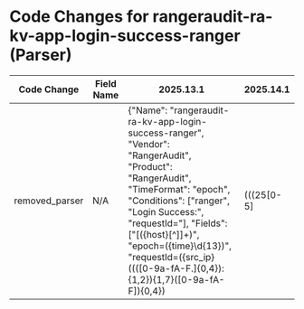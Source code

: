 # Code Changes for rangeraudit-ra-kv-app-login-success-ranger (Parser)

| Code Change | Field Name | 2025.13.1 | 2025.14.1 |
|-------------|------------|-----------|------------|
| removed_parser | N/A | {"Name": "rangeraudit-ra-kv-app-login-success-ranger", "Vendor": "RangerAudit", "Product": "RangerAudit", "TimeFormat": "epoch", "Conditions": ["ranger", "Login Success:", "requestId="], "Fields": ["\[({host}[^\]]+)", "epoch=({time}\d{13})", "requestId=({src_ip}((([0-9a-fA-F.]{0,4}):{1,2}){1,7}([0-9a-fA-F]){0,4})|(((25[0-5]|(2[0-4]|1\d|[0-9]|)\d)\.?\b){4}))(:({src_port}\d+))?", "loginId=({user}[\w\.\-\!\#\^\~]{1,40}\$?)", "({app}ranger)"], "ParserVersion": "v1.0.0"} | N/A |